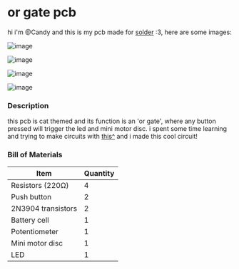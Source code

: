 # or gate pcb
hi i'm @Candy and this is my pcb made for [solder](https://solder.hackclub.com/) :3, here are some images:

![image](https://github.com/user-attachments/assets/59868617-24f0-42e5-b3ae-2f9f0e8cf87c)

![image](https://github.com/user-attachments/assets/04d69872-9d5a-405b-bffd-1b5f18d3a009)

![image](https://github.com/user-attachments/assets/20a428e3-c380-4469-bdf4-8bd6227978d5)

![image](https://github.com/user-attachments/assets/253e8ab4-9fb3-4906-8f81-cf4531aa0d6e)

### Description

this pcb is cat themed and its function is an 'or gate', where any button pressed will trigger the led and mini motor disc. i spent some time learning and trying to make circuits with [this^](https://www.falstad.com/circuit/circuitjs.html) and i made this cool circuit!

### Bill of Materials
| Item | Quantity |
| --- | --- |
| Resistors (220Ω) | 4 |
| Push button | 2 |
| 2N3904 transistors | 2 |
| Battery cell | 1 |
| Potentiometer | 1 |
| Mini motor disc | 1 |
| LED | 1 |
